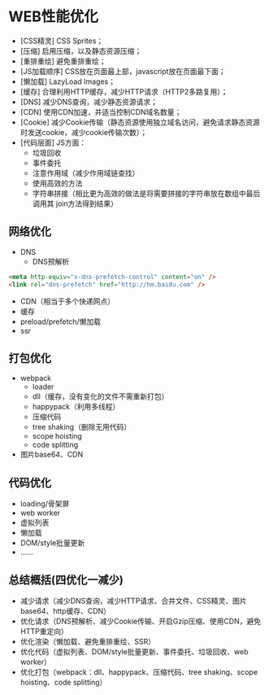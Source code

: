 # WEB性能优化

* [CSS精灵] CSS Sprites；
* [压缩] 启用压缩，以及静态资源压缩；
* [重排重绘] 避免重排重绘；
* [JS加载顺序] CSS放在页面最上部，javascript放在页面最下面；
* [懒加载] LazyLoad Images；
* [缓存] 合理利用HTTP缓存，减少HTTP请求（HTTP2多路复用）；
* [DNS] 减少DNS查询，减少静态资源请求；
* [CDN] 使用CDN加速，并适当控制CDN域名数量；
* [Cookie] 减少Cookie传输（静态资源使用独立域名访问，避免请求静态资源时发送cookie，减少cookie传输次数）；
* [代码层面] JS方面：
    - 垃圾回收
    - 事件委托
    - 注意作用域（减少作用域链查找）
    - 使用高效的方法
    - 字符串拼接（相比更为高效的做法是将需要拼接的字符串放在数组中最后调用其 join方法得到结果）



## 网络优化
* DNS
    * DNS预解析
```html
<meta http-equiv="x-dns-prefetch-control" content="on" />
<link rel="dns-prefetch" href="http://hm.baidu.com" />
```

* CDN（相当于多个快递网点）
* 缓存
* preload/prefetch/懒加载
* ssr

## 打包优化
* webpack
    - loader
    - dll（缓存，没有变化的文件不需重新打包）
    - happypack（利用多线程）
    - 压缩代码
    - tree shaking（删除无用代码）
    - scope hoisting
    - code splitting
* 图片base64、CDN

## 代码优化
* loading/骨架屏
* web worker
* 虚拟列表
* 懒加载
* DOM/style批量更新
* ……


## 总结概括(四优化一减少)
* 减少请求（减少DNS查询，减少HTTP请求、合并文件、CSS精灵、图片base64、http缓存、CDN）
* 优化请求（DNS预解析、减少Cookie传输、开启Gzip压缩、使用CDN，避免HTTP重定向）
* 优化渲染（懒加载、避免重排重绘、SSR）
* 优化代码（虚拟列表、DOM/style批量更新、事件委托、垃圾回收、web worker）
* 优化打包（webpack：dll、happypack、压缩代码、tree shaking、scope hoisting、code splitting）

